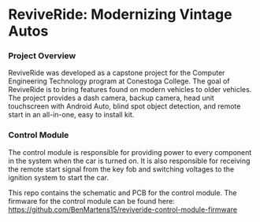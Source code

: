 # ReviveRide: Modernizing Vintage Autos
### Project Overview
ReviveRide was developed as a capstone project for the Computer Engineering Technology program at Conestoga College. The goal of ReviveRide is to bring features found on modern vehicles to older vehicles. The project provides a dash camera, backup camera, head unit touchscreen with Android Auto, blind spot object detection, and remote start in an all-in-one, easy to install kit.

### Control Module
The control module is responsible for providing power to every component in the system when the car is turned on. It is also responsible for receiving the remote start signal from the key fob and switching voltages to the ignition system to start the car.

This repo contains the schematic and PCB for the control module. The firmware for the control module can be found here: https://github.com/BenMartens15/reviveride-control-module-firmware
